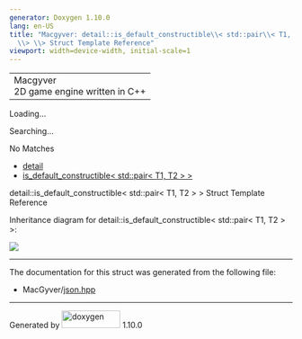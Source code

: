 ```yaml
---
generator: Doxygen 1.10.0
lang: en-US
title: "Macgyver: detail::is_default_constructible\\< std::pair\\< T1, T2
  \\> \\> Struct Template Reference"
viewport: width=device-width, initial-scale=1
---
```


<div id="top">

<div id="titlearea">

<table data-cellspacing="0" data-cellpadding="0">
<colgroup>
<col style="width: 100%" />
</colgroup>
<tbody>
<tr id="projectrow" class="odd">
<td id="projectalign"><div id="projectname">
Macgyver
</div>
<div id="projectbrief">
2D game engine written in C++
</div></td>
</tr>
</tbody>
</table>

</div>

<div id="main-nav">

</div>

<div id="MSearchSelectWindow"
onmouseover="return searchBox.OnSearchSelectShow()"
onmouseout="return searchBox.OnSearchSelectHide()"
onkeydown="return searchBox.OnSearchSelectKey(event)">

</div>

<div id="MSearchResultsWindow">

<div id="MSearchResults">

<div class="SRPage">

<div id="SRIndex">

<div id="SRResults">

</div>

<div id="Loading" class="SRStatus">

Loading...

</div>

<div id="Searching" class="SRStatus">

Searching...

</div>

<div id="NoMatches" class="SRStatus">

No Matches

</div>

</div>

</div>

</div>

</div>

<div id="nav-path" class="navpath">

- <a href="namespacedetail.html" class="el">detail</a>
- <a
  href="structdetail_1_1is__default__constructible_3_01std_1_1pair_3_01_t1_00_01_t2_01_4_01_4.html"
  class="el">is_default_constructible&lt; std::pair&lt; T1, T2 &gt;
  &gt;</a>

</div>

</div>

<div class="header">

<div class="headertitle">

<div class="title">

detail::is_default_constructible\< std::pair\< T1, T2 \> \> Struct
Template Reference

</div>

</div>

</div>

<div class="contents">

<div class="dynheader">

Inheritance diagram for detail::is_default_constructible\< std::pair\<
T1, T2 \> \>:

</div>

<div class="dyncontent">

<div class="center">

<img
src="structdetail_1_1is__default__constructible_3_01std_1_1pair_3_01_t1_00_01_t2_01_4_01_4.png"
usemap="#detail::is_5Fdefault_5Fconstructible_3C_20std::pair_3C_20T1_2C_20T2_20_3E_20_3E_map" />

</div>

</div>

------------------------------------------------------------------------

The documentation for this struct was generated from the following file:

- MacGyver/<a href="json_8hpp_source.html" class="el">json.hpp</a>

</div>

------------------------------------------------------------------------

<span class="small">Generated
by [<img src="doxygen.svg" class="footer" width="104" height="31"
alt="doxygen" />](https://www.doxygen.org/index.html) 1.10.0</span>
